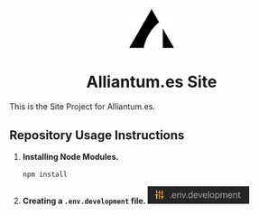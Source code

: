 <p align="center">
  <a href="https://www.alliantum.es">
    <img alt="Alliantum.es" src="logo-alliantum.png" width="80" />
  </a>
</p>
<h1 align="center">
  Alliantum.es Site
</h1>

This is the Site Project for Alliantum.es.




## Repository Usage Instructions

1.  **Installing Node Modules.**
    ```shell
    npm install
    ```

1.  **Creating a ```.env.development``` file.**
    <img alt="Alliantum.es" src="env.png" width="180" />




